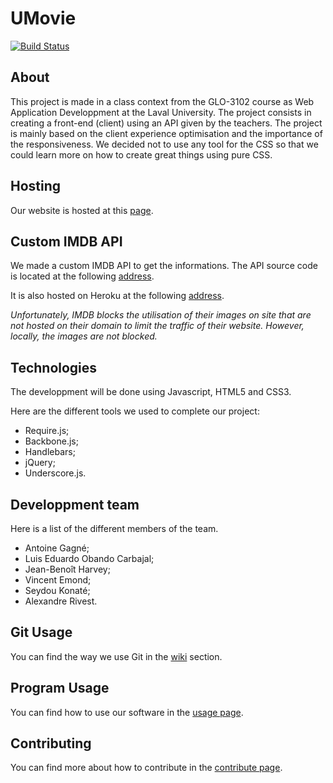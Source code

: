 # UMovie

[![Build Status](https://travis-ci.com/GLO3102/team01.svg?token=z8MuAdp4BiCLDyKa2y46&branch=master)](https://travis-ci.com/GLO3102/team01)

## About

This project is made in a class context from the GLO-3102 course as Web Application Developpment at the Laval University. The project consists in creating a front-end (client) using an API given by the teachers. The project is mainly based on the client experience optimisation and the importance of the responsiveness. We decided not to use any tool for the CSS so that we could learn more on how to create great things using pure CSS.

## Hosting

Our website is hosted at this [page](http://umovie-team01-h2016.herokuapp.com/UMovie/).

## Custom IMDB API

We made a custom IMDB API to get the informations. The API source code is located at the following [address](https://github.com/AntoineGagne/imdb-api-request).

It is also hosted on Heroku at the following [address](http://imdb-api-request.herokuapp.com). 

*Unfortunately, IMDB blocks the utilisation of their images on site that are not hosted on their domain to limit the traffic of their website. 
However, locally, the images are not blocked.*

## Technologies

The developpment will be done using Javascript, HTML5 and CSS3.

Here are the different tools we used to complete our project:

- Require.js;
- Backbone.js;
- Handlebars;
- jQuery;
- Underscore.js.

## Developpment team

Here is a list of the different members of the team.

- Antoine Gagné;
- Luis Eduardo Obando Carbajal;
- Jean-Benoît Harvey;
- Vincent Emond;
- Seydou Konaté;
- Alexandre Rivest.

## Git Usage

You can find the way we use Git in the [wiki](https://github.com/GLO3102/team01/wiki) section.

## Program Usage

You can find how to use our software in the [usage page](USAGES.md).

## Contributing

You can find more about how to contribute in the [contribute page](CONTRIBUTING.md).
